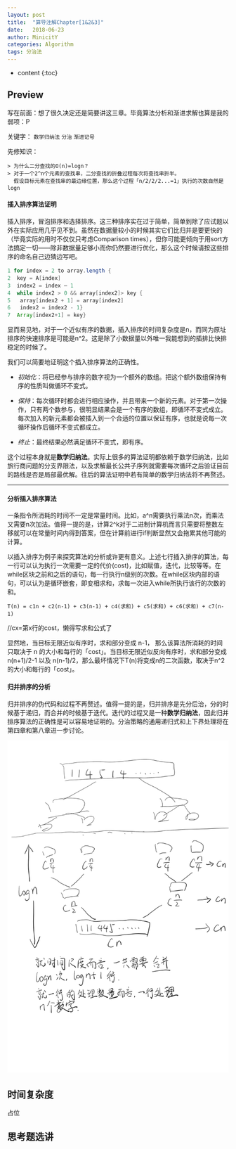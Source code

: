 ```yaml
---
layout: post
title:  "算导注解Chapter[1&2&3]"
date:   2018-06-23
author: MinicitY
categories: Algorithm
tags: 分治法 
---
```

* content
{:toc}

## **Preview**
写在前面：想了很久决定还是简要讲这三章。毕竟算法分析和渐进求解也算是我的弱项：P

关键字： `数学归纳法` `分治` `渐进记号` 

先修知识：
``` 
> 为什么二分查找的O(n)=logn？
> 对于一个2^n个元素的查找串，二分查找的折叠过程每次将查找串折半。
  假设目标元素在查找串的最边缘位置，那么这个过程「n/2/2/2...=1」执行的次数自然是logn
```




#### 插入排序算法证明

插入排序，冒泡排序和选择排序。这三种排序实在过于简单，简单到除了应试题以外在实际应用几乎见不到。虽然在数据量较小的时候其实它们比归并是要更快的（毕竟实际的用时不仅仅只考虑Comparison times），但你可能更倾向于用sort方法搞定一切——除非数据量足够小而你仍然要进行优化，那么这个时候请按这些排序的命名自己边猜边写吧。

``` java
1 for index = 2 to array.length {
2  key = A[index]
3  index2 = index – 1
4  while index2 > 0 && array[index2]> key {
5   array[index2 + 1] = array[index2]
6   index2 = index2 - 1}
7  Array[index2+1] = key}
```

显而易见地，对于一个近似有序的数据，插入排序的时间复杂度是n，而同为原址排序的快速排序是可能是n^2。这是除了小数据量以外唯一我能想到的插排比快排稳定的时候了。

我们可以简要地证明这个插入排序算法的正确性。

- _初始化_：将已经参与排序的数字视为一个额外的数组。把这个额外数组保持有序的性质叫做循环不变式。

- _保持_：每次循环时都会进行相应操作，并且带来一个新的元素。对于第一次操作，只有两个数参与，很明显结果会是一个有序的数组，即循环不变式成立。每次加入的新元素都会被插入到一个合适的位置以保证有序，也就是说每一次循环操作后循环不变式都成立。

- _终止_：最终结果必然满足循环不变式，即有序。


这个过程本身就是**数学归纳法**。实际上很多的算法证明都依赖于数学归纳法，比如旅行商问题的分支界限法，以及求解最长公共子序列就需要每次循环之后验证目前的路线是否是局部最优解。往后的算法证明中若有简单的数学归纳法将不再赘述。

***

#### 分析插入排序算法

一条指令所消耗的时间不一定是常量时间。比如，a^n需要执行乘法n次，而乘法又需要n次加法。值得一提的是，计算2^k对于二进制计算机而言只需要将整数左移就可以在常量时间内得到答案，但在计算前进行if判断显然又会拖累其他可能的计算。

以插入排序为例子来探究算法的分析或许更有意义。上述七行插入排序的算法，每一行可以认为执行一次需要一定的代价(cost)，比如赋值，迭代，比较等等。在while区块之前和之后的语句，每一行执行n级别的次数。在while区块内部的语句，可以认为是循环嵌套，即变相求和，求每一次进入while所执行该行的次数的和。

`T(n) = c1n + c2(n-1) + c3(n-1) + c4(求和) + c5(求和) + c6(求和) + c7(n-1)`

//cx=第x行的cost，懒得写求和公式了

显然地，当目标无限近似有序时，求和部分变成 n-1， 那么该算法所消耗的时间只取决于 n 的大小和每行的「cost」。当目标无限近似反向有序时，求和部分变成n(n+1)/2-1 以及 n(n-1)/2，那么最坏情况下T(n)将变成n的二次函数，取决于n^2的大小和每行的「cost」。

#### 归并排序的分析

归并排序的伪代码和过程不再赘述。值得一提的是，归并排序是先分后治，分的时候基于递归，而合并的时候基于迭代。迭代的过程又是一种**数学归纳法**，因此归并排序算法的正确性是可以容易地证明的。分治策略的通用递归式和上下界处理将在第四章和第八章进一步讨论。

![](https://github.com/MinicitY/MyImg/blob/master/mergeSort.png?raw=true)

## **时间复杂度**
占位


## **思考题选讲**
